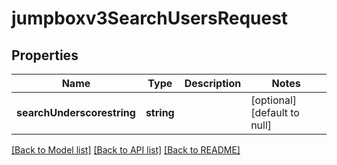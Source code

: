 # jumpboxv3SearchUsersRequest

## Properties
Name | Type | Description | Notes
------------ | ------------- | ------------- | -------------
**searchUnderscorestring** | **string** |  | [optional] [default to null]

[[Back to Model list]](../README.md#documentation-for-models) [[Back to API list]](../README.md#documentation-for-api-endpoints) [[Back to README]](../README.md)


